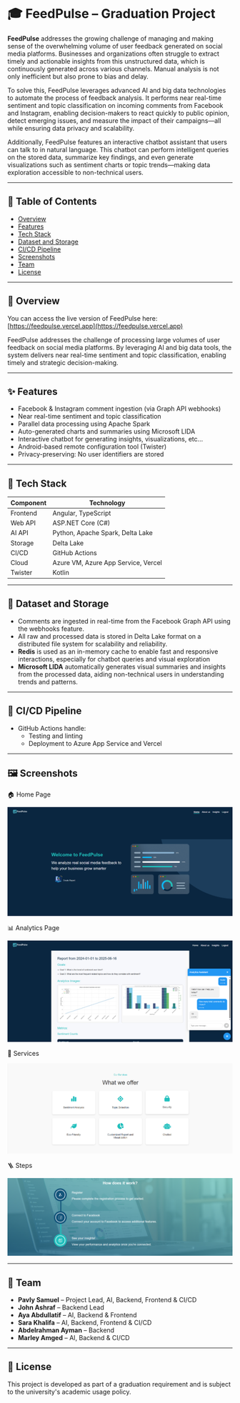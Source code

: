 
# 🎓 FeedPulse – Graduation Project

**FeedPulse** addresses the growing challenge of managing and making sense of the overwhelming volume of user feedback generated on social media platforms. Businesses and organizations often struggle to extract timely and actionable insights from this unstructured data, which is continuously generated across various channels. Manual analysis is not only inefficient but also prone to bias and delay.

To solve this, FeedPulse leverages advanced AI and big data technologies to automate the process of feedback analysis. It performs near real-time sentiment and topic classification on incoming comments from Facebook and Instagram, enabling decision-makers to react quickly to public opinion, detect emerging issues, and measure the impact of their campaigns—all while ensuring data privacy and scalability.

Additionally, FeedPulse features an interactive chatbot assistant that users can talk to in natural language. This chatbot can perform intelligent queries on the stored data, summarize key findings, and even generate visualizations such as sentiment charts or topic trends—making data exploration accessible to non-technical users.

---

## 📑 Table of Contents

- [Overview](#-overview)
- [Features](#-features)
- [Tech Stack](#-tech-stack)
- [Dataset and Storage](#-dataset-and-storage)
- [CI/CD Pipeline](#-cicd-pipeline)
- [Screenshots](#-screenshots)
- [Team](#-team)
- [License](#-license)

---

## 🧠 Overview

You can access the live version of FeedPulse here: [https://feedpulse.vercel.app](https://feedpulse.vercel.app)


FeedPulse addresses the challenge of processing large volumes of user feedback on social media platforms. By leveraging AI and big data tools, the system delivers near real-time sentiment and topic classification, enabling timely and strategic decision-making.

---

## ✨ Features

- Facebook & Instagram comment ingestion (via Graph API webhooks)
- Near real-time sentiment and topic classification
- Parallel data processing using Apache Spark
- Auto-generated charts and summaries using Microsoft LIDA
- Interactive chatbot for generating insights, visualizations, etc...
- Android-based remote configuration tool (Twister)
- Privacy-preserving: No user identifiers are stored

---

## 🧰 Tech Stack

| Component | Technology |
|-----------|----------|
| Frontend  | Angular, TypeScript |
| Web API   | ASP.NET Core (C#) |
| AI API    | Python, Apache Spark, Delta Lake |
| Storage   | Delta Lake |
| CI/CD     | GitHub Actions |
| Cloud     | Azure VM, Azure App Service, Vercel |
| Twister   | Kotlin |

---

## 💾 Dataset and Storage

- Comments are ingested in real-time from the Facebook Graph API using the webhooks feature.
- All raw and processed data is stored in Delta Lake format on a distributed file system for scalability and reliability.
- **Redis** is used as an in-memory cache to enable fast and responsive interactions, especially for chatbot queries and visual exploration
- **Microsoft LIDA** automatically generates visual summaries and insights from the processed data, aiding non-technical users in understanding trends and patterns.

---

## 🚀 CI/CD Pipeline

- GitHub Actions handle:
  - Testing and linting
  - Deployment to Azure App Service and Vercel
---

## 🖼 Screenshots

🏠 Home Page

![Home](images/home.png)

📊 Analytics Page

![Analytics](images/analytics.png)

🧩 Services

![Services](images/services.png)

🪜 Steps

![Steps](images/steps.png)

---

## 👥 Team

- **Pavly Samuel** – Project Lead, AI, Backend, Frontend & CI/CD
- **John Ashraf** – Backend Lead
- **Aya Abdullatif** – AI, Backend & Frontend
- **Sara Khalifa** – AI, Backend, Frontend & CI/CD
- **Abdelrahman Ayman** – Backend
- **Marley Amged** – AI, Backend & CI/CD

---

## 📄 License

This project is developed as part of a graduation requirement and is subject to the university's academic usage policy.
